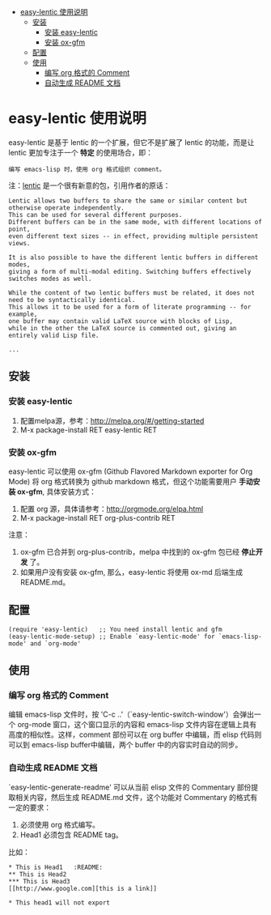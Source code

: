 - [easy-lentic 使用说明](#easy-lentic-使用说明)
  - [安装](#安装)
    - [安装 easy-lentic](#安装-easy-lentic)
    - [安装 ox-gfm](#安装-ox-gfm)
  - [配置](#配置)
  - [使用](#使用)
    - [编写 org 格式的 Comment](#编写-org-格式的-comment)
    - [自动生成 README 文档](#自动生成-readme-文档)

# easy-lentic 使用说明<a id="orgheadline8"></a>

easy-lentic 是基于 lentic 的一个扩展，但它不是扩展了 lentic 的功能，而是让 lentic 更加专注于一个 **特定** 的使用场合，即：

    编写 emacs-lisp 时，使用 org 格式组织 comment。

注：[lentic](https://github.com/phillord/lentic) 是一个很有新意的包，引用作者的原话：

    Lentic allows two buffers to share the same or similar content but otherwise operate independently.
    This can be used for several different purposes.
    Different buffers can be in the same mode, with different locations of point,
    even different text sizes -- in effect, providing multiple persistent views.

    It is also possible to have the different lentic buffers in different modes,
    giving a form of multi-modal editing. Switching buffers effectively switches modes as well.

    While the content of two lentic buffers must be related, it does not need to be syntactically identical.
    This allows it to be used for a form of literate programming -- for example,
    one buffer may contain valid LaTeX source with blocks of Lisp,
    while in the other the LaTeX source is commented out, giving an entirely valid Lisp file.

    ...

## 安装<a id="orgheadline3"></a>

### 安装 easy-lentic<a id="orgheadline1"></a>

1.  配置melpa源，参考：<http://melpa.org/#/getting-started>
2.  M-x package-install RET easy-lentic RET

### 安装 ox-gfm<a id="orgheadline2"></a>

easy-lentic 可以使用 ox-gfm (Github Flavored Markdown exporter for Org Mode) 将 org 格式转换为 github markdown 格式，但这个功能需要用户 **手动安装 ox-gfm**, 具体安装方式：

1.  配置 org 源，具体请参考：<http://orgmode.org/elpa.html>
2.  M-x package-install RET org-plus-contrib RET

注意：

1.  ox-gfm 已合并到 org-plus-contrib，melpa 中找到的 ox-gfm 包已经 **停止开发** 了。
2.  如果用户没有安装 ox-gfm, 那么，easy-lentic 将使用 ox-md 后端生成 README.md。

## 配置<a id="orgheadline4"></a>

    (require 'easy-lentic)   ;; You need install lentic and gfm
    (easy-lentic-mode-setup) ;; Enable `easy-lentic-mode' for `emacs-lisp-mode' and `org-mode'

## 使用<a id="orgheadline7"></a>

### 编写 org 格式的 Comment<a id="orgheadline5"></a>

编辑 emacs-lisp 文件时，按 'C-c ..'（\`easy-lentic-switch-window'）会弹出一个
org-mode 窗口，这个窗口显示的内容和 emacs-lisp 文件内容在逻辑上具有高度的相似性。这样，comment 部份可以在 org buffer 中编辑，而 elisp 代码则可以到 emacs-lisp buffer中编辑，两个 buffer 中的内容实时自动的同步。

### 自动生成 README 文档<a id="orgheadline6"></a>

\`easy-lentic-generate-readme' 可以从当前 elisp 文件的 Commentary 部份提取相关内容，然后生成 README.md 文件，这个功能对 Commentary 的格式有一定的要求：

1.  必须使用 org 格式编写。
2.  Head1 必须包含 README tag。

比如：

    * This is Head1   :README:
    ** This is Head2
    *** This is Head3
    [[http://www.google.com][this is a link]]

    * This head1 will not export
